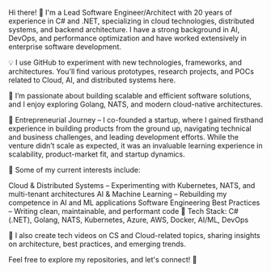 Hi there! 👋
I'm a Lead Software Engineer/Architect with 20 years of experience in C# and .NET, specializing in cloud technologies, distributed systems, and backend architecture. I have a strong background in AI, DevOps, and performance optimization and have worked extensively in enterprise software development.

💡 I use GitHub to experiment with new technologies, frameworks, and architectures. You'll find various prototypes, research projects, and POCs related to Cloud, AI, and distributed systems here.

🚀 I’m passionate about building scalable and efficient software solutions, and I enjoy exploring Golang, NATS, and modern cloud-native architectures.

💼 Entrepreneurial Journey – I co-founded a startup, where I gained firsthand experience in building products from the ground up, navigating technical and business challenges, and leading development efforts. While the venture didn’t scale as expected, it was an invaluable learning experience in scalability, product-market fit, and startup dynamics.

📌 Some of my current interests include:

Cloud & Distributed Systems – Experimenting with Kubernetes, NATS, and multi-tenant architectures
AI & Machine Learning – Rebuilding my competence in AI and ML applications
Software Engineering Best Practices – Writing clean, maintainable, and performant code
🔧 Tech Stack: C# (.NET), Golang, NATS, Kubernetes, Azure, AWS, Docker, AI/ML, DevOps

📖 I also create tech videos on CS and Cloud-related topics, sharing insights on architecture, best practices, and emerging trends.

Feel free to explore my repositories, and let's connect! 🚀


<!---
kodebot/kodebot is a ✨ special ✨ repository because its `README.md` (this file) appears on your GitHub profile.
You can click the Preview link to take a look at your changes.
--->
